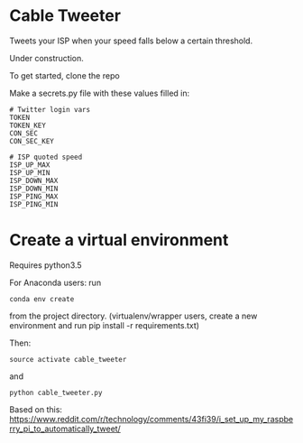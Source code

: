 # Cable Tweeter
Tweets your ISP when your speed falls below a certain threshold.

Under construction.

To get started, clone the repo

Make a secrets.py file with these values filled in:

```
# Twitter login vars
TOKEN
TOKEN_KEY
CON_SEC
CON_SEC_KEY

# ISP quoted speed
ISP_UP_MAX
ISP_UP_MIN
ISP_DOWN_MAX
ISP_DOWN_MIN
ISP_PING_MAX
ISP_PING_MIN
```

# Create a virtual environment

Requires python3.5

For Anaconda users: run
```
conda env create
```
from the project directory.
(virtualenv/wrapper users, create a new environment and run pip install -r requirements.txt)

Then:
```
source activate cable_tweeter
```

and

```
python cable_tweeter.py
```

Based on this: https://www.reddit.com/r/technology/comments/43fi39/i_set_up_my_raspberry_pi_to_automatically_tweet/

